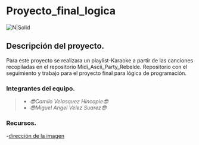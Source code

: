 # Proyecto_final_logica
![N|Solid](https://i.blogs.es/53044d/java/1366_521.jpg)

## Descripción del proyecto.
Para este proyecto se realizara un playlist-Karaoke a partir de las canciones recopiladas en el repositorio Midi_Ascii_Party_Rebelde.
Repositorio con el seguimiento y trabajo para el proyecto final para lógica de programación.

### Integrantes del equipo.
>- _😎Camilo Velasquez Hincapie😎_
>- _😎Miguel Angel Velez Suarez😎_

### Recursos.
-[dirección de la imagen](https://i.blogs.es/53044d/java/1366_521.jpg)
